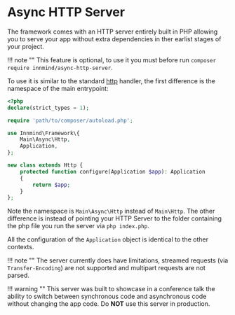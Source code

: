 # Async HTTP Server

The framework comes with an HTTP server entirely built in PHP allowing you to serve your app without extra dependencies in ther earlist stages of your project.

!!! note ""
    This feature is optional, to use it you must before run `composer require innmind/async-http-server`.

To use it is similar to the standard [http](../http.md) handler, the first difference is the namespace of the main entrypoint:

```php title="index.php" hl_lines="7"
<?php
declare(strict_types = 1);

require 'path/to/composer/autoload.php';

use Innmind\Framework\{
    Main\Async\Http,
    Application,
};

new class extends Http {
    protected function configure(Application $app): Application
    {
        return $app;
    }
};
```

Note the namespace is `Main\Async\Http` instead of `Main\Http`. The other difference is instead of pointing your HTTP Server to the folder containing the php file you run the server via `php index.php`.

All the configuration of the `Application` object is identical to the other contexts.

!!! note ""
    The server currently does have limitations, streamed requests (via `Transfer-Encoding`) are not supported and multipart requests are not parsed.

!!! warning ""
    This server was built to showcase in a conference talk the ability to switch between synchronous code and asynchronous code without changing the app code. Do **NOT** use this server in production.
